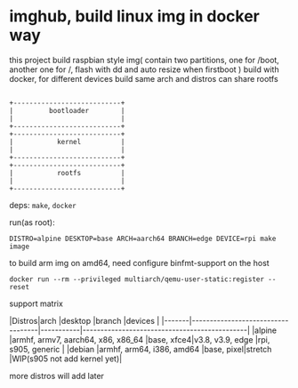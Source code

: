 imghub, build linux img in docker way
===

this project build raspbian style img( contain two partitions, one for /boot, another one for /, flash with dd and auto resize when firstboot )
build with docker, for different devices build same arch and distros can share rootfs

```

+---------------------------+
|         bootloader        |
|                           |
+---------------------------+
+---------------------------+
|           kernel          |
|                           |
+---------------------------+
+---------------------------+
|           rootfs          |
|                           |
+---------------------------+
```

deps: `make`, `docker`

run(as root):

```
DISTRO=alpine DESKTOP=base ARCH=aarch64 BRANCH=edge DEVICE=rpi make image
```

to build arm img on amd64, need configure binfmt-support on the host

```
docker run --rm --privileged multiarch/qemu-user-static:register --reset
```

support matrix

|Distros|arch                               |desktop    |branch           |devices                     |
|-------|-----------------------------------|-----------|----------------------------------------------|
|alpine |armhf, armv7, aarch64, x86, x86_64 |base, xfce4|v3.8, v3.9, edge |rpi, s905, generic          |
|debian |armhf, arm64, i386, amd64          |base, pixel|stretch          |WIP(s905 not add kernel yet)|

more distros will add later

